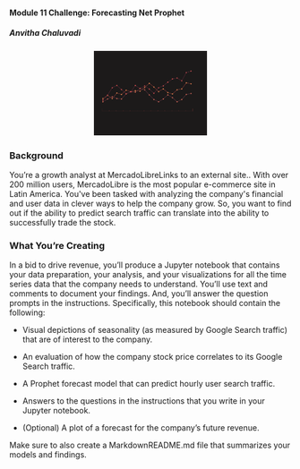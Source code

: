 #### Module 11 Challenge: Forecasting Net Prophet
##### Anvitha Chaluvadi

<p align="center">
<img src = Images/time-forecasting.gif width =40% height 30%=/>
</p>

### Background
You’re a growth analyst at MercadoLibreLinks to an external site.. With over 200 million users, MercadoLibre is the most popular e-commerce site in Latin America. You've been tasked with analyzing the company's financial and user data in clever ways to help the company grow. So, you want to find out if the ability to predict search traffic can translate into the ability to successfully trade the stock.

### What You’re Creating
In a bid to drive revenue, you’ll produce a Jupyter notebook that contains your data preparation, your analysis, and your visualizations for all the time series data that the company needs to understand. You’ll use text and comments to document your findings. And, you’ll answer the question prompts in the instructions. Specifically, this notebook should contain the following:

* Visual depictions of seasonality (as measured by Google Search traffic) that are of interest to the company.

* An evaluation of how the company stock price correlates to its Google Search traffic.

* A Prophet forecast model that can predict hourly user search traffic.

* Answers to the questions in the instructions that you write in your Jupyter notebook.

* (Optional) A plot of a forecast for the company’s future revenue.

Make sure to also create a MarkdownREADME.md file that summarizes your models and findings.